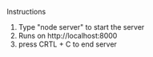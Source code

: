 Instructions

1. Type "node server" to start the server
2. Runs on http://localhost:8000
3. press CRTL + C to end server